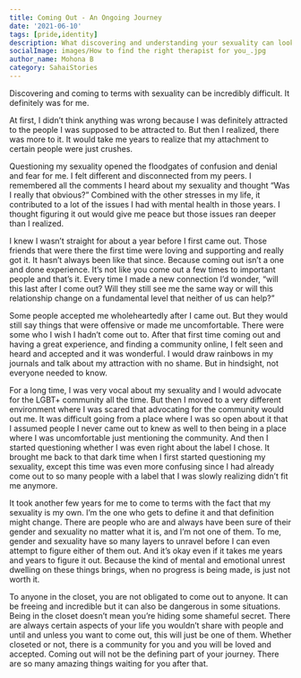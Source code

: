 ```yaml
---  
title: Coming Out - An Ongoing Journey
date: '2021-06-10'  
tags: [pride,identity]  
description: What discovering and understanding your sexuality can look like  
socialImage: images/How to find the right therapist for you_.jpg
author_name: Mohona B
category: SahaiStories
---  
```

Discovering and coming to terms with sexuality can be incredibly difficult. It definitely was for me.

At first, I didn’t think anything was wrong because I was definitely attracted to the people I was supposed to be attracted to. But then I realized, there was more to it. It would take me years to realize that my attachment to certain people were just crushes.

Questioning my sexuality opened the floodgates of confusion and denial and fear for me. I felt different and disconnected from my peers. I remembered all the comments I heard about my sexuality and thought “Was I really that obvious?” Combined with the other stresses in my life, it contributed to a lot of the issues I had with mental health in those years. I thought figuring it out would give me peace but those issues ran deeper than I realized.

I knew I wasn’t straight for about a year before I first came out. Those friends that were there the first time were loving and supporting and really got it. It hasn’t always been like that since. Because coming out isn’t a one and done experience. It’s not like you come out a few times to important people and that’s it. Every time I made a new connection I’d wonder, “will this last after I come out? Will they still see me the same way or will this relationship change on a fundamental level that neither of us can help?”

Some people accepted me wholeheartedly after I came out. But they would still say things that were offensive or made me uncomfortable. There were some who I wish I hadn’t come out to. After that first time coming out and having a great experience, and finding a community online, I felt seen and heard and accepted and it was wonderful. I would draw rainbows in my journals and talk about my attraction with no shame. But in hindsight, not everyone needed to know.

For a long time, I was very vocal about my sexuality and I would advocate for the LGBT+ community all the time. But then I moved to a very different environment where I was scared that advocating for the community would out me. It was difficult going from a place where I was so open about it that I assumed people I never came out to knew as well to then being in a place where I was uncomfortable just mentioning the community. And then I started questioning whether I was even right about the label I chose. It brought me back to that dark time when I first started questioning my sexuality, except this time was even more confusing since I had already come out to so many people with a label that I was slowly realizing didn’t fit me anymore.

It took another few years for me to come to terms with the fact that my sexuality is my own. I’m the one who gets to define it and that definition might change. There are people who are and always have been sure of their gender and sexuality no matter what it is, and I’m not one of them. To me, gender and sexuality have so many layers to unravel before I can even attempt to figure either of them out. And it’s okay even if it takes me years and years to figure it out. Because the kind of mental and emotional unrest dwelling on these things brings, when no progress is being made, is just not worth it.

To anyone in the closet, you are not obligated to come out to anyone. It can be freeing and incredible but it can also be dangerous in some situations. Being in the closet doesn’t mean you’re hiding some shameful secret. There are always certain aspects of your life you wouldn’t share with people and until and unless you want to come out, this will just be one of them. Whether closeted or not, there is a community for you and you will be loved and accepted. Coming out will not be the defining part of your journey. There are so many amazing things waiting for you after that.
